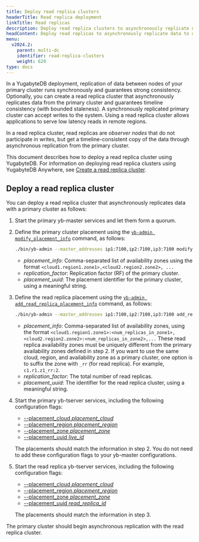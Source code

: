 ```yaml
---
title: Deploy read replica clusters
headerTitle: Read replica deployment
linkTitle: Read replicas
description: Deploy read replica clusters to asynchronously replicate data from the primary cluster and guarantee timeline consistency.
headContent: Deploy read replicas to asynchronously replicate data to different regions
menu:
  v2024.2:
    parent: multi-dc
    identifier: read-replica-clusters
    weight: 620
type: docs
---
```


In a YugabyteDB deployment, replication of data between nodes of your primary cluster runs synchronously and guarantees strong consistency. Optionally, you can create a read replica cluster that asynchronously replicates data from the primary cluster and guarantees timeline consistency (with bounded staleness). A synchronously replicated primary cluster can accept writes to the system. Using a read replica cluster allows applications to serve low latency reads in remote regions.

In a read replica cluster, read replicas are *observer nodes* that do not participate in writes, but get a timeline-consistent copy of the data through asynchronous replication from the primary cluster.

This document describes how to deploy a read replica cluster using YugabyteDB. For information on deploying read replica clusters using YugabyteDB Anywhere, see [Create a read replica cluster](../../../yugabyte-platform/create-deployments/read-replicas/).

## Deploy a read replica cluster

You can deploy a read replica cluster that asynchronously replicates data with a primary cluster as follows:

1. Start the primary yb-master services and let them form a quorum.

1. Define the primary cluster placement using the [`yb-admin modify_placement_info`](../../../admin/yb-admin/#modify-placement-info) command, as follows:

    ```sh
    ./bin/yb-admin --master_addresses ip1:7100,ip2:7100,ip3:7100 modify_placement_info <placement_info> <replication_factor> [placement_uuid]
    ```

    - *placement_info*: Comma-separated list of availability zones using the format `<cloud1.region1.zone1>,<cloud2.region2.zone2>, ...`
    - *replication_factor*: Replication factor (RF) of the primary cluster.
    - *placement_uuid*: The placement identifier for the primary cluster, using a meaningful string.

1. Define the read replica placement using the [`yb-admin add_read_replica_placement_info`](../../../admin/yb-admin/#add-read-replica-placement-info) command, as follows:

    ```sh
    ./bin/yb-admin --master_addresses ip1:7100,ip2:7100,ip3:7100 add_read_replica_placement_info <placement_info> <replication_factor> [placement_uuid]
    ```

    - *placement_info*: Comma-separated list of availability zones, using the format `<cloud1.region1.zone1>:<num_replicas_in_zone1>,<cloud2.region2.zone2>:<num_replicas_in_zone2>,...` These read replica availability zones must be uniquely different from the primary availability zones defined in step 2. If you want to use the same cloud, region, and availability zone as a primary cluster, one option is to suffix the zone with `_rr` (for read replica). For example, `c1.r1.z1_rr:2`.
    - *replication_factor*: The total number of read replicas.
    - *placement_uuid*: The identifier for the read replica cluster, using a meaningful string.

1. Start the primary yb-tserver services, including the following configuration flags:

   - [--placement_cloud *placement_cloud*](../../../reference/configuration/yb-tserver/#placement-cloud)
   - [--placement_region *placement_region*](../../../reference/configuration/yb-tserver/#placement-region)
   - [--placement_zone *placement_zone*](../../../reference/configuration/yb-tserver/#placement-zone)
   - [--placement_uuid *live_id*](../../../reference/configuration/yb-tserver/#placement-uuid)

   The placements should match the information in step 2. You do not need to add these configuration flags to your yb-master configurations.

1. Start the read replica yb-tserver services, including the following configuration flags:

   - [--placement_cloud *placement_cloud*](../../../reference/configuration/yb-tserver/#placement-cloud)
   - [--placement_region *placement_region*](../../../reference/configuration/yb-tserver/#placement-region)
   - [--placement_zone *placement_zone*](../../../reference/configuration/yb-tserver/#placement-zone)
   - [--placement_uuid *read_replica_id*](../../../reference/configuration/yb-tserver/#placement-uuid)

   The placements should match the information in step 3.

The primary cluster should begin asynchronous replication with the read replica cluster.

